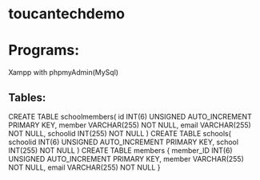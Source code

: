 # toucantechdemo

# Programs:

Xampp with phpmyAdmin(MySql)

## Tables:
CREATE TABLE schoolmembers(
id INT(6) UNSIGNED AUTO_INCREMENT PRIMARY KEY,
member VARCHAR(255) NOT NULL,
email VARCHAR(255) NOT NULL,
schoolid INT(255) NOT NULL
)
CREATE TABLE schools(
schoolid INT(6) UNSIGNED AUTO_INCREMENT PRIMARY KEY,
school INT(255) NOT NULL
)
CREATE TABLE  members {
member_ID INT(6) UNSIGNED AUTO_INCREMENT PRIMARY KEY,
member VARCHAR(255) NOT NULL,
email VARCHAR(255) NOT NULL
}

